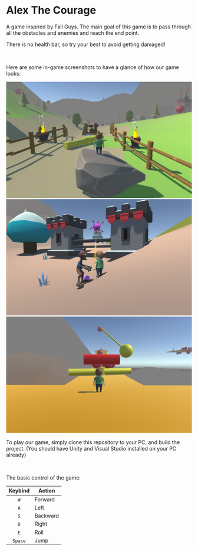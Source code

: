 # Alex The Courage
A game inspired by Fall Guys. The main goal of this game is to pass through all the obstacles and enemies and reach the end point.

There is no health bar, so try your best to avoid getting damaged!

<br/>

Here are some in-game screenshots to have a glance of how our game looks:

![Environment](https://github.com/honwenxuan/Alex-The-Courage/blob/01899dc3bbaa0aac35a2f45909b2b09744fea176/screenshot/Environment.png)
![Enemies](https://github.com/honwenxuan/Alex-The-Courage/blob/01899dc3bbaa0aac35a2f45909b2b09744fea176/screenshot/Enemies.png)
![Obstacles](https://github.com/honwenxuan/Alex-The-Courage/blob/01899dc3bbaa0aac35a2f45909b2b09744fea176/screenshot/Obstacles.png)

To play our game, simply clone this repository to your PC, and build the project. (You should have Unity and Visual Studio installed on your PC already)

<br/>

The basic control of the game:

| Keybind | Action   |
| :-----: | -------- |
| `W`     | Forward  |
| `A`     | Left     |
| `S`     | Backward |
| `D`     | Right    |
| `E`     | Roll     |
| `Space` | Jump     |
